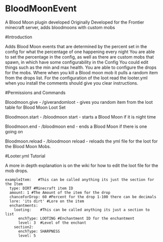 # BloodMoonEvent
A Blood Moon plugin developed Originally Developed for the Frontier minecraft server, adds bloodmoons with custom mobs




#Introduction

  Adds Blood Moon events that are determined by the percent set in the config for what the percentage of one happening every night
  You are able to set the percentage in the config, as well as there are custom mobs that spawn, in which have some configurability in the Config
  You could edit things such as the min and max health.
  You are able to configure the drops for the mobs. Where when you kill a Blood moon mob it pulls a random item from the drops list.
  For the configuration of the loot read the looter.yml when you install the comments should give you clear instructions.






#Permissions and Commands

  Bloodmoon.give - /giverandomloot - gives you random item from the loot table for Blood Moon Loot Set

  Bloodmoon.start - /bloodmoon start - starts a Blood Moon if it is night time

  Bloodmoon.end - /bloodmoon end - ends a Blood Moon if there is one going on

  Bloodmoon.reload - /bloodmoon reload - reloads the yml file for the loot for the Blood Moon Mobs.
  
  
  

#Looter.yml Tutorial 

A more in depth explanation is on the wiki for how to edit the loot file for the mob drops. 

    exampleItem:   #This can be called anything its just the section for the Item
      type: DIRT #Minecraft item ID
      amount: 1 #The Amount of the item for the drop
      chanceForDrop: 60 #Percent for the drop 1-100 there can be decimals
      lore: 'its dirt' #Lore on the item
      enchantments:
        looting:    #This can be called anything its just a section to list 
          enchType: LOOTING #Enchantment ID for the enchantment
          level: 3  #Level of the enchant
        section2:
          enchType: SHARPNESS
          level: 5
        
 


